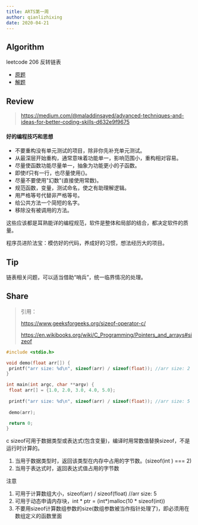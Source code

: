 ```yaml
---
title: ARTS第一周
author: qianlizhixing
date: 2020-04-21
---
```


## Algorithm

leetcode 206 反转链表
- [原题](https://leetcode-cn.com/problems/reverse-linked-list/)
- [解题](https://github.com/qianlizhixing12/leetcode/blob/master/c/206.c)

## Review

> https://medium.com/@maladdinsayed/advanced-techniques-and-ideas-for-better-coding-skills-d632e9f9675

#### 好的编程技巧和思想

- 不要重构没有单元测试的项目，除非你先补充单元测试。
- 从最深层开始重构，通常意味着功能单一，影响范围小，重构相对容易。
- 尽量使函数功能尽量单一，抽象为功能更小的子函数。
- 即使if只有一行，也尽量使用{}。
- 尽量不要使用"幻数"(直接使用常数)。
- 规范函数，变量，测试命名，使之有助理解逻辑。
- 用严格等号代替非严格等号。
- 给公共方法一个简短的名字。
- 移除没有被调用的方法。

这些应该都是耳熟能详的编程规范，软件是整体和局部的结合，都决定软件的质量。

程序员进阶法宝：模仿好的代码，养成好的习惯，想法经历大的项目。

## Tip

链表相关问题，可以适当借助“哨兵”，统一临界情况的处理。

## Share

> 引用：
>
> https://www.geeksforgeeks.org/sizeof-operator-c/
>
> https://en.wikibooks.org/wiki/C_Programming/Pointers_and_arrays#sizeof

```c
#include <stdio.h>

void demo(float arr[]) {
 printf("arr size: %d\n", sizeof(arr) / sizeof(float)); //arr size: 2
}

int main(int argc, char **argv) {
 float arr[] = {1.0, 2.0, 3.0, 4.0, 5.0};
 
 printf("arr size: %d\n", sizeof(arr) / sizeof(float)); //arr size: 5
 
 demo(arr);

 return 0;
}
```

c sizeof可用于数据类型或表达式(包含变量)，编译时用常数值替换sizeof，不是运行时计算的。

1. 当用于数据类型时，返回该类型在内存中占用的字节数。(sizeof(int ) === 2)
2. 当用于表达式时，返回表达式值占用的字节数

注意

1. 可用于计算数组大小，sizeof(arr) / sizeof(float)   //arr size: 5
2. 可用于动态申请内存块，int * ptr = (int*)malloc(10 * sizeof(int))
3. 不要用sizeof计算数组参数的size(数组参数被当作指针处理了)，即必须用在数组定义的函数里面